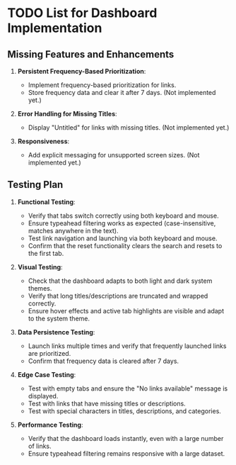 # TODO List for Dashboard Implementation

## Missing Features and Enhancements
1. **Persistent Frequency-Based Prioritization**:
   - Implement frequency-based prioritization for links.
   - Store frequency data and clear it after 7 days. (Not implemented yet.)

2. **Error Handling for Missing Titles**:
   - Display "Untitled" for links with missing titles. (Not implemented yet.)

3. **Responsiveness**:
   - Add explicit messaging for unsupported screen sizes. (Not implemented yet.)

## Testing Plan
1. **Functional Testing**:
   - Verify that tabs switch correctly using both keyboard and mouse.
   - Ensure typeahead filtering works as expected (case-insensitive, matches anywhere in the text).
   - Test link navigation and launching via both keyboard and mouse.
   - Confirm that the reset functionality clears the search and resets to the first tab.

2. **Visual Testing**:
   - Check that the dashboard adapts to both light and dark system themes.
   - Verify that long titles/descriptions are truncated and wrapped correctly.
   - Ensure hover effects and active tab highlights are visible and adapt to the system theme.

3. **Data Persistence Testing**:
   - Launch links multiple times and verify that frequently launched links are prioritized.
   - Confirm that frequency data is cleared after 7 days.

4. **Edge Case Testing**:
   - Test with empty tabs and ensure the "No links available" message is displayed.
   - Test with links that have missing titles or descriptions.
   - Test with special characters in titles, descriptions, and categories.

5. **Performance Testing**:
   - Verify that the dashboard loads instantly, even with a large number of links.
   - Ensure typeahead filtering remains responsive with a large dataset.
